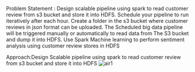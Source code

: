 Problem Statement :
Design scalable pipeline using spark to read customer review from s3 bucket and store it into HDFS. Schedule your pipeline to run iteratively after each hour. Create a folder in the s3 bucket where customer reviews in json format can be uploaded. The Scheduled big data pipeline will be triggered manually or automatically to read data from The S3 bucket and dump it into HDFS. Use Spark Machine learning to perform sentiment analysis using customer review stores in HDFS


Approach:Design Scalable pipeline using spark to read customer review from s3 bucket and store it into HDFS
![air1](https://github.com/Rajdeep-Sonawane171/Sentiment_Analysis/assets/113442602/4c7235bf-950c-4bf6-9b63-6d142795dd79)
